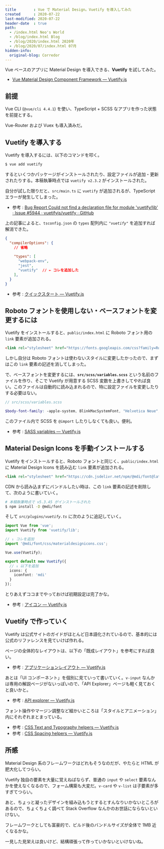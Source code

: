 ```yaml
---
title        : Vue で Material Design。Vuetify を導入してみた
created      : 2020-07-22
last-modified: 2020-07-22
header-date  : true
path:
  - /index.html Neo's World
  - /blog/index.html Blog
  - /blog/2020/index.html 2020年
  - /blog/2020/07/index.html 07月
hidden-info:
  original-blog: Corredor
---
```


Vue ベースのアプリに Material Design を導入できる、**Vuetify** を試してみた。

- [Vue Material Design Component Framework — Vuetify.js](https://vuetifyjs.com/ja/)

## 前提

Vue CLI (`@vue/cli 4.4.1`) を使い、TypeScript + SCSS なアプリを作った状態を前提とする。

Vue-Router および Vuex も導入済みだ。

## Vuetify を導入する

Vuetify を導入するには、以下のコマンドを叩く。

```bash
$ vue add vuetify
```

するといくつかパッケージがインストールされたり、設定ファイルが追加・更新されたりする。本稿執筆時点では `vuetify v2.3.2` がインストールされた。

自分が試した限りだと、`src/main.ts` に `vuetify` が追加されるが、TypeScript エラーが発生してしまった。

- 参考 : [Bug Report Could not find a declaration file for module 'vuetify/lib' · Issue #5944 · vuetifyjs/vuetify · GitHub](https://github.com/vuetifyjs/vuetify/issues/5944#issuecomment-480494060)

上の記事によると、`tsconfig.json` の `types` 配列内に *`"vuetify"`* を追加すれば解消できた。

```json
{
  "compilerOptions": {
    // 省略
    
    "types": [
      "webpack-env",
      "jest",
      "vuetify"  // ← コレを追加した
    ],
  }
}
```

- 参考 : [クイックスタート — Vuetify.js](https://vuetifyjs.com/ja/getting-started/quick-start/)

## Roboto フォントを使用しない・ベースフォントを変更するには

Vuetify をインストールすると、`public/index.html` に Roboto フォント用の `link` 要素が追加される。

```html
<link rel="stylesheet" href="https://fonts.googleapis.com/css?family=Roboto:100,300,400,500,700,900">
```

しかし自分は Roboto フォントは使わないスタイルに変更したかったので、まずはこの `link` 要素の記述を消してしまった。

で、ベースフォントを変更するには、**`src/scss/variables.scss`** という名前のファイルを作り、そこで Vuetify が用意する SCSS 変数を上書きしてやれば良い。このファイルは自動的に読み込まれるので、特に設定ファイルを変更したりする必要はない。

```scss
// src/scss/variables.scss

$body-font-family: -apple-system, BlinkMacSystemFont, "Helvetica Neue", Helvetica, YuGothic, "Yu Gothic", "Hiragino Sans", "Hiragino Kaku Gothic ProN", Meiryo, sans-serif;
```

このファイル内で SCSS を `@import` したりしなくても良い。便利。

- 参考 : [SASS variables — Vuetify.js](https://vuetifyjs.com/ja/customization/sass-variables/)

## Material Design Icons を手動インストールする

Vuetify をインストールすると、Roboto フォントと同じく、`public/index.html` に Material Design Icons を読み込む `link` 要素が追加される。

```html
<link rel="stylesheet" href="https://cdn.jsdelivr.net/npm/@mdi/font@latest/css/materialdesignicons.min.css">
```

CDN から読み込まずにバンドルしたい時は、この `link` 要素の記述を削除して、次のように書いていく。

```bash
# 本稿執筆時点で v5.3.45 がインストールされた
$ npm install -D @mdi/font
```

そして *`src/plugins/vuetify.ts`* に次のように追記していく。

```typescript
import Vue from 'vue';
import Vuetify from 'vuetify/lib';

// ↓ コレを追加
import '@mdi/font/css/materialdesignicons.css';

Vue.use(Vuetify);

export default new Vuetify({
  // ↓ 以下を追加
  icons: {
    iconfont: 'mdi'
  }
});
```

とりあえずココまでやっておけば初期設定は完了かな。

- 参考 : [アイコン — Vuetify.js](https://vuetifyjs.com/ja/customization/icons/)

## Vuetify で作っていく

Vuetify は公式サイトのガイドがほとんど日本語化されているので、基本的には公式のリファレンスを見ていけば作れる。

ページの全体的なレイアウトは、以下の「既成レイアウト」を参考にすれば良い。

- 参考 : [アプリケーションレイアウト — Vuetify.js](https://vuetifyjs.com/ja/getting-started/pre-made-layouts/)

あとは「UI コンポーネント」を個別に見ていって書いていく。`v-input` なんかは専用の解説ページがないっぽいので、「API Explorer」ページも軽く見ておくと良いかと。

- 参考 : [API explorer — Vuetify.js](https://vuetifyjs.com/ja/components/api-explorer/)

フォント操作やマージン調整など細かいところは「スタイルとアニメーション」内にそれぞれまとまっている。

- 参考 : [CSS Text and Typography helpers — Vuetify.js](https://vuetifyjs.com/ja/styles/text-and-typography/)
- 参考 : [CSS Spacing helpers — Vuetify.js](https://vuetifyjs.com/ja/styles/spacing/)

## 所感

Material Design 系のフレームワークはどれもそうなのだが、やたらと HTML が肥大化してつらい。

Vuetify 独自の要素を大量に覚えねばならず、普通の `input` や `select` 要素なんかを使えなくなるので、フォーム構築も大変だ。`v-card` や `v-list` は子要素が多すぎてつらい。

あと、ちょっと凝ったデザインを組み込もうとするとすんなりいかないところがあるので、ちょくちょく調べて Stack Overflow なんかのお世話にならないといけない。

フレームワークとしても富豪的で、ビルド後のバンドルサイズが全体で 1MB 近くなるかな。

一見した見栄えは良いけど、結構頑張って作っていかないといけないね。
